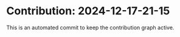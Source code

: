 # Contribution: 2024-12-17-21-15
This is an automated commit to keep the contribution graph active.
